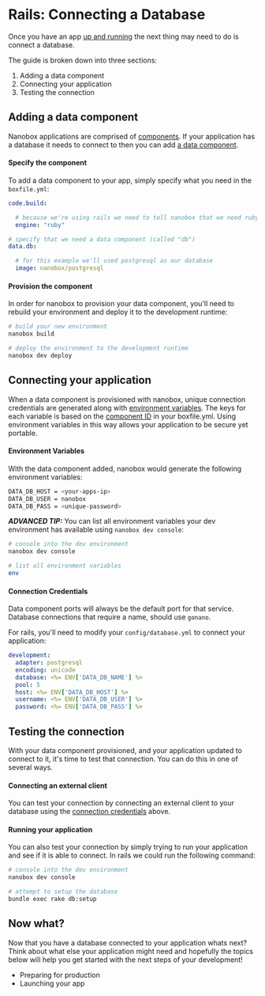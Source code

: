 # Rails: Connecting a Database
Once you have an app [up and running]() the next thing may need to do is connect a database.

The guide is broken down into three sections:

1. Adding a data component
2. Connecting your application
3. Testing the connection

## Adding a data component
Nanobox applications are comprised of [components](). If your application has a database it needs to connect to then you can add [a data component]().

#### Specify the component
To add a data component to your app, simply specify what you need in the `boxfile.yml`:

```yaml
code.build:

  # because we're using rails we need to tell nanobox that we need ruby in our container
  engine: "ruby"

# specify that we need a data component (called "db")
data.db:

  # for this example we'll used postgresql as our database
  image: nanobox/postgresql
```

#### Provision the component
In order for nanobox to provision your data component, you'll need to rebuild your environment and deploy it to the development runtime:

```bash
# build your new environment
nanobox build

# deploy the environment to the development runtime
nanobox dev deploy
```

## Connecting your application
When a data component is provisioned with nanobox, unique connection credentials are generated along with [environment variables](). The keys for each variable is based on the [component ID]() in your boxfile.yml. Using environment variables in this way allows your application to be secure yet portable.

#### Environment Variables
With the data component added, nanobox would generate the following environment variables:

```bash
DATA_DB_HOST = <your-apps-ip>
DATA_DB_USER = nanobox
DATA_DB_PASS = <unique-password>
```

***ADVANCED TIP:*** You can list all environment variables your dev environment has available using `nanobox dev console`:

```bash
# console into the dev environment
nanobox dev console

# list all environment variables
env
```

#### Connection Credentials
Data component ports will always be the default port for that service. Database connections that require a name, should use `gonano`.

For rails, you'll need to modify your `config/database.yml` to connect your application:

```yml
development:
  adapter: postgresql
  encoding: unicode
  database: <%= ENV['DATA_DB_NAME'] %>
  pool: 5
  host: <%= ENV['DATA_DB_HOST'] %>
  username: <%= ENV['DATA_DB_USER'] %>
  password: <%= ENV['DATA_DB_PASS'] %>
```

## Testing the connection
With your data component provisioned, and your application updated to connect to it, it's time to test that connection. You can do this in one of several ways.

#### Connecting an external client
You can test your connection by connecting an external client to your database using the [connection credentials]() above.

#### Running your application
You can also test your connection by simply trying to run your application and see if it is able to connect. In rails we could run the following command:

```bash
# console into the dev environment
nanobox dev console

# attempt to setup the database
bundle exec rake db:setup
```

## Now what?
Now that you have a database connected to your application whats next? Think about what else your application might need and hopefully the topics below will help you get started with the next steps of your development!

* Preparing for production
* Launching your app
